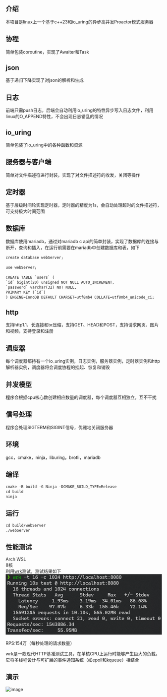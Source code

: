 ## 介绍

本项目是linux上一个基于c++23和io_uring的异步高并发Proactor模式服务器

## 协程

简单包装coroutine，实现了Awaiter和Task

## json

基于递归下降实现了对json的解析和生成

## 日志

前端只需push日志，后端会自动利用io_uring的特性异步写入日志文件，利用linux的O_APPEND特性，不会出现日志错乱的情况

## io_uring

简单包装了io_uring中的各种函数和资源

## 服务器与客户端

简单对文件描述符进行封装，实现了对文件描述符的收发，关闭等操作

## 定时器

基于层级时间轮实现定时器，定时器的精度为1s，会自动处理超时的文件描述符，可支持极大时间范围

## 数据库

数据库使用mariadb，通过对mariadb c api的简单封装，实现了数据库的连接与断开，查询和插入，在运行前需要在mariadb中创建数据库和表，如下

```sql'
create database webServer;

use webServer;

CREATE TABLE `users` (
`id` bigint(20) unsigned NOT NULL AUTO_INCREMENT,
`password` varchar(32) NOT NULL,
PRIMARY KEY (`id`)
) ENGINE=InnoDB DEFAULT CHARSET=utf8mb4 COLLATE=utf8mb4_unicode_ci;
```

## http

支持http1.1、长连接和br压缩，支持GET、HEAD和POST，支持请求网页、图片和视频，支持登录和注册

## 调度器

每个调度器都持有一个io_uring实例，日志实例，服务器实例，定时器实例和http解析器实例，调度器将会调度协程的挂起、恢复和销毁

## 并发模型

程序会根据cpu核心数创建相应数量的调度器，每个调度器互相独立，互不干扰

## 信号处理

程序会处理SIGTERM和SIGINT信号，优雅地关闭服务器

## 环境

gcc，cmake，ninja，liburing，brotli，mariadb

## 编译

```shell 
cmake -B build -G Ninja -DCMAKE_BUILD_TYPE=Release
cd build
ninja
```

## 运行

```shell
cd build/webServer
./webServer
```

## 性能测试

Arch WSL  
8核  
利用[wrk](https://github.com/wg/wrk)测试，测试结果如下  
![image](show/test.png)

RPS:154万（每秒处理的请求数量）

wrk是一款现代HTTP基准测试工具，在单核CPU上运行时能够产生巨大的负载。它将多线程设计与可扩展的事件通知系统（如epoll和kqueue）相结合

## 演示

![image](show/show.gif)
